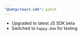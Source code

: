 ```yaml
---
"@xmtp/react-sdk": patch
---
```


- Upgraded to latest JS SDK beta
- Switched to `happy-dom` for testing
